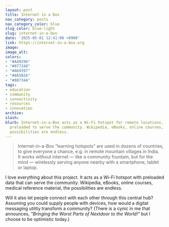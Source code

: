 ```yaml
---
layout: post
title: Internet in a Box
nav_category: posts
nav_category_color: blue
slug_color: blue-light
slug: internet-in-a-box
date: '2025-05-01 12:41:00 +0900'
link: https://internet-in-a-box.org
image:
image_alt:
colors:
- "#A49296"
- "#877248"
- "#A69397"
- "#885B26"
- "#88734A"
tags:
- education
- community
- connectivity
- resources
- innovation
archive:
slash:
blurb: Internet-in-a-Box acts as a Wi-Fi hotspot for remote locations, with information
  preloaded to serve the community. Wikipedia, eBooks, online courses, medical, the
  possibilities are endless.
---
```


> Internet-in-a-Box “learning hotspots” are used in dozens of countries, to give everyone a chance, e.g. in remote mountain villages in India.  
> It works without internet — like a community fountain, but for the mind — wirelessly serving anyone nearby with a smartphone, tablet or laptop.

I love everything about this project. It acts as a Wi-Fi hotspot with preloaded data that can serve the community. Wikipedia, eBooks, online courses, medical reference material, the possibilities are endless.

Will it also let people connect with each other through this central hub? Assuming you could supply people with devices, how would a digital messaging utility transform a community? (There is a cynic in me that announces, _"Bringing the Worst Parts of Nextdoor to the World!"_ but I choose to be optimistic today.)
